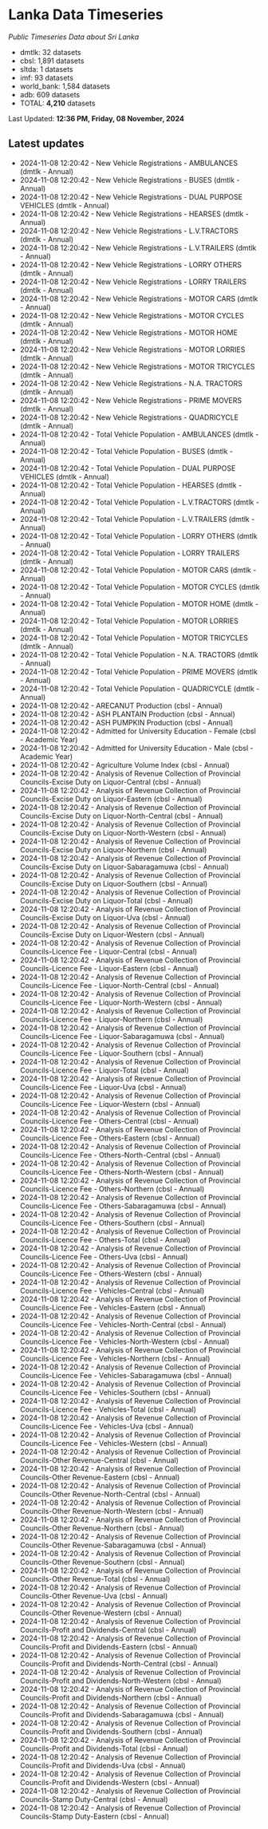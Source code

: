 # Lanka Data Timeseries
*Public Timeseries Data about Sri Lanka*

* dmtlk: 32 datasets
* cbsl: 1,891 datasets
* sltda: 1 datasets
* imf: 93 datasets
* world_bank: 1,584 datasets
* adb: 609 datasets
* TOTAL: **4,210** datasets

Last Updated: **12:36 PM, Friday, 08 November, 2024**

## Latest updates

* 2024-11-08 12:20:42 - New Vehicle Registrations - AMBULANCES (dmtlk - Annual)
* 2024-11-08 12:20:42 - New Vehicle Registrations - BUSES (dmtlk - Annual)
* 2024-11-08 12:20:42 - New Vehicle Registrations - DUAL PURPOSE VEHICLES (dmtlk - Annual)
* 2024-11-08 12:20:42 - New Vehicle Registrations - HEARSES (dmtlk - Annual)
* 2024-11-08 12:20:42 - New Vehicle Registrations - L.V.TRACTORS (dmtlk - Annual)
* 2024-11-08 12:20:42 - New Vehicle Registrations - L.V.TRAILERS (dmtlk - Annual)
* 2024-11-08 12:20:42 - New Vehicle Registrations - LORRY OTHERS (dmtlk - Annual)
* 2024-11-08 12:20:42 - New Vehicle Registrations - LORRY TRAILERS (dmtlk - Annual)
* 2024-11-08 12:20:42 - New Vehicle Registrations - MOTOR CARS (dmtlk - Annual)
* 2024-11-08 12:20:42 - New Vehicle Registrations - MOTOR CYCLES (dmtlk - Annual)
* 2024-11-08 12:20:42 - New Vehicle Registrations - MOTOR HOME (dmtlk - Annual)
* 2024-11-08 12:20:42 - New Vehicle Registrations - MOTOR LORRIES (dmtlk - Annual)
* 2024-11-08 12:20:42 - New Vehicle Registrations - MOTOR TRICYCLES (dmtlk - Annual)
* 2024-11-08 12:20:42 - New Vehicle Registrations - N.A. TRACTORS (dmtlk - Annual)
* 2024-11-08 12:20:42 - New Vehicle Registrations - PRIME MOVERS (dmtlk - Annual)
* 2024-11-08 12:20:42 - New Vehicle Registrations - QUADRICYCLE (dmtlk - Annual)
* 2024-11-08 12:20:42 - Total Vehicle Population - AMBULANCES (dmtlk - Annual)
* 2024-11-08 12:20:42 - Total Vehicle Population - BUSES (dmtlk - Annual)
* 2024-11-08 12:20:42 - Total Vehicle Population - DUAL PURPOSE VEHICLES (dmtlk - Annual)
* 2024-11-08 12:20:42 - Total Vehicle Population - HEARSES (dmtlk - Annual)
* 2024-11-08 12:20:42 - Total Vehicle Population - L.V.TRACTORS (dmtlk - Annual)
* 2024-11-08 12:20:42 - Total Vehicle Population - L.V.TRAILERS (dmtlk - Annual)
* 2024-11-08 12:20:42 - Total Vehicle Population - LORRY OTHERS (dmtlk - Annual)
* 2024-11-08 12:20:42 - Total Vehicle Population - LORRY TRAILERS (dmtlk - Annual)
* 2024-11-08 12:20:42 - Total Vehicle Population - MOTOR CARS (dmtlk - Annual)
* 2024-11-08 12:20:42 - Total Vehicle Population - MOTOR CYCLES (dmtlk - Annual)
* 2024-11-08 12:20:42 - Total Vehicle Population - MOTOR HOME (dmtlk - Annual)
* 2024-11-08 12:20:42 - Total Vehicle Population - MOTOR LORRIES (dmtlk - Annual)
* 2024-11-08 12:20:42 - Total Vehicle Population - MOTOR TRICYCLES (dmtlk - Annual)
* 2024-11-08 12:20:42 - Total Vehicle Population - N.A. TRACTORS (dmtlk - Annual)
* 2024-11-08 12:20:42 - Total Vehicle Population - PRIME MOVERS (dmtlk - Annual)
* 2024-11-08 12:20:42 - Total Vehicle Population - QUADRICYCLE (dmtlk - Annual)
* 2024-11-08 12:20:42 - ARECANUT Production (cbsl - Annual)
* 2024-11-08 12:20:42 - ASH PLANTAIN Production (cbsl - Annual)
* 2024-11-08 12:20:42 - ASH PUMPKIN Production (cbsl - Annual)
* 2024-11-08 12:20:42 - Admitted for University Education - Female (cbsl - Academic Year)
* 2024-11-08 12:20:42 - Admitted for University Education - Male (cbsl - Academic Year)
* 2024-11-08 12:20:42 - Agriculture Volume Index (cbsl - Annual)
* 2024-11-08 12:20:42 - Analysis of Revenue Collection of Provincial Councils-Excise Duty on Liquor-Central (cbsl - Annual)
* 2024-11-08 12:20:42 - Analysis of Revenue Collection of Provincial Councils-Excise Duty on Liquor-Eastern (cbsl - Annual)
* 2024-11-08 12:20:42 - Analysis of Revenue Collection of Provincial Councils-Excise Duty on Liquor-North-Central (cbsl - Annual)
* 2024-11-08 12:20:42 - Analysis of Revenue Collection of Provincial Councils-Excise Duty on Liquor-North-Western (cbsl - Annual)
* 2024-11-08 12:20:42 - Analysis of Revenue Collection of Provincial Councils-Excise Duty on Liquor-Northern (cbsl - Annual)
* 2024-11-08 12:20:42 - Analysis of Revenue Collection of Provincial Councils-Excise Duty on Liquor-Sabaragamuwa (cbsl - Annual)
* 2024-11-08 12:20:42 - Analysis of Revenue Collection of Provincial Councils-Excise Duty on Liquor-Southern (cbsl - Annual)
* 2024-11-08 12:20:42 - Analysis of Revenue Collection of Provincial Councils-Excise Duty on Liquor-Total (cbsl - Annual)
* 2024-11-08 12:20:42 - Analysis of Revenue Collection of Provincial Councils-Excise Duty on Liquor-Uva (cbsl - Annual)
* 2024-11-08 12:20:42 - Analysis of Revenue Collection of Provincial Councils-Excise Duty on Liquor-Western (cbsl - Annual)
* 2024-11-08 12:20:42 - Analysis of Revenue Collection of Provincial Councils-Licence Fee - Liquor-Central (cbsl - Annual)
* 2024-11-08 12:20:42 - Analysis of Revenue Collection of Provincial Councils-Licence Fee - Liquor-Eastern (cbsl - Annual)
* 2024-11-08 12:20:42 - Analysis of Revenue Collection of Provincial Councils-Licence Fee - Liquor-North-Central (cbsl - Annual)
* 2024-11-08 12:20:42 - Analysis of Revenue Collection of Provincial Councils-Licence Fee - Liquor-North-Western (cbsl - Annual)
* 2024-11-08 12:20:42 - Analysis of Revenue Collection of Provincial Councils-Licence Fee - Liquor-Northern (cbsl - Annual)
* 2024-11-08 12:20:42 - Analysis of Revenue Collection of Provincial Councils-Licence Fee - Liquor-Sabaragamuwa (cbsl - Annual)
* 2024-11-08 12:20:42 - Analysis of Revenue Collection of Provincial Councils-Licence Fee - Liquor-Southern (cbsl - Annual)
* 2024-11-08 12:20:42 - Analysis of Revenue Collection of Provincial Councils-Licence Fee - Liquor-Total (cbsl - Annual)
* 2024-11-08 12:20:42 - Analysis of Revenue Collection of Provincial Councils-Licence Fee - Liquor-Uva (cbsl - Annual)
* 2024-11-08 12:20:42 - Analysis of Revenue Collection of Provincial Councils-Licence Fee - Liquor-Western (cbsl - Annual)
* 2024-11-08 12:20:42 - Analysis of Revenue Collection of Provincial Councils-Licence Fee - Others-Central (cbsl - Annual)
* 2024-11-08 12:20:42 - Analysis of Revenue Collection of Provincial Councils-Licence Fee - Others-Eastern (cbsl - Annual)
* 2024-11-08 12:20:42 - Analysis of Revenue Collection of Provincial Councils-Licence Fee - Others-North-Central (cbsl - Annual)
* 2024-11-08 12:20:42 - Analysis of Revenue Collection of Provincial Councils-Licence Fee - Others-North-Western (cbsl - Annual)
* 2024-11-08 12:20:42 - Analysis of Revenue Collection of Provincial Councils-Licence Fee - Others-Northern (cbsl - Annual)
* 2024-11-08 12:20:42 - Analysis of Revenue Collection of Provincial Councils-Licence Fee - Others-Sabaragamuwa (cbsl - Annual)
* 2024-11-08 12:20:42 - Analysis of Revenue Collection of Provincial Councils-Licence Fee - Others-Southern (cbsl - Annual)
* 2024-11-08 12:20:42 - Analysis of Revenue Collection of Provincial Councils-Licence Fee - Others-Total (cbsl - Annual)
* 2024-11-08 12:20:42 - Analysis of Revenue Collection of Provincial Councils-Licence Fee - Others-Uva (cbsl - Annual)
* 2024-11-08 12:20:42 - Analysis of Revenue Collection of Provincial Councils-Licence Fee - Others-Western (cbsl - Annual)
* 2024-11-08 12:20:42 - Analysis of Revenue Collection of Provincial Councils-Licence Fee - Vehicles-Central (cbsl - Annual)
* 2024-11-08 12:20:42 - Analysis of Revenue Collection of Provincial Councils-Licence Fee - Vehicles-Eastern (cbsl - Annual)
* 2024-11-08 12:20:42 - Analysis of Revenue Collection of Provincial Councils-Licence Fee - Vehicles-North-Central (cbsl - Annual)
* 2024-11-08 12:20:42 - Analysis of Revenue Collection of Provincial Councils-Licence Fee - Vehicles-North-Western (cbsl - Annual)
* 2024-11-08 12:20:42 - Analysis of Revenue Collection of Provincial Councils-Licence Fee - Vehicles-Northern (cbsl - Annual)
* 2024-11-08 12:20:42 - Analysis of Revenue Collection of Provincial Councils-Licence Fee - Vehicles-Sabaragamuwa (cbsl - Annual)
* 2024-11-08 12:20:42 - Analysis of Revenue Collection of Provincial Councils-Licence Fee - Vehicles-Southern (cbsl - Annual)
* 2024-11-08 12:20:42 - Analysis of Revenue Collection of Provincial Councils-Licence Fee - Vehicles-Total (cbsl - Annual)
* 2024-11-08 12:20:42 - Analysis of Revenue Collection of Provincial Councils-Licence Fee - Vehicles-Uva (cbsl - Annual)
* 2024-11-08 12:20:42 - Analysis of Revenue Collection of Provincial Councils-Licence Fee - Vehicles-Western (cbsl - Annual)
* 2024-11-08 12:20:42 - Analysis of Revenue Collection of Provincial Councils-Other Revenue-Central (cbsl - Annual)
* 2024-11-08 12:20:42 - Analysis of Revenue Collection of Provincial Councils-Other Revenue-Eastern (cbsl - Annual)
* 2024-11-08 12:20:42 - Analysis of Revenue Collection of Provincial Councils-Other Revenue-North-Central (cbsl - Annual)
* 2024-11-08 12:20:42 - Analysis of Revenue Collection of Provincial Councils-Other Revenue-North-Western (cbsl - Annual)
* 2024-11-08 12:20:42 - Analysis of Revenue Collection of Provincial Councils-Other Revenue-Northern (cbsl - Annual)
* 2024-11-08 12:20:42 - Analysis of Revenue Collection of Provincial Councils-Other Revenue-Sabaragamuwa (cbsl - Annual)
* 2024-11-08 12:20:42 - Analysis of Revenue Collection of Provincial Councils-Other Revenue-Southern (cbsl - Annual)
* 2024-11-08 12:20:42 - Analysis of Revenue Collection of Provincial Councils-Other Revenue-Total (cbsl - Annual)
* 2024-11-08 12:20:42 - Analysis of Revenue Collection of Provincial Councils-Other Revenue-Uva (cbsl - Annual)
* 2024-11-08 12:20:42 - Analysis of Revenue Collection of Provincial Councils-Other Revenue-Western (cbsl - Annual)
* 2024-11-08 12:20:42 - Analysis of Revenue Collection of Provincial Councils-Profit and Dividends-Central (cbsl - Annual)
* 2024-11-08 12:20:42 - Analysis of Revenue Collection of Provincial Councils-Profit and Dividends-Eastern (cbsl - Annual)
* 2024-11-08 12:20:42 - Analysis of Revenue Collection of Provincial Councils-Profit and Dividends-North-Central (cbsl - Annual)
* 2024-11-08 12:20:42 - Analysis of Revenue Collection of Provincial Councils-Profit and Dividends-North-Western (cbsl - Annual)
* 2024-11-08 12:20:42 - Analysis of Revenue Collection of Provincial Councils-Profit and Dividends-Northern (cbsl - Annual)
* 2024-11-08 12:20:42 - Analysis of Revenue Collection of Provincial Councils-Profit and Dividends-Sabaragamuwa (cbsl - Annual)
* 2024-11-08 12:20:42 - Analysis of Revenue Collection of Provincial Councils-Profit and Dividends-Southern (cbsl - Annual)
* 2024-11-08 12:20:42 - Analysis of Revenue Collection of Provincial Councils-Profit and Dividends-Total (cbsl - Annual)
* 2024-11-08 12:20:42 - Analysis of Revenue Collection of Provincial Councils-Profit and Dividends-Uva (cbsl - Annual)
* 2024-11-08 12:20:42 - Analysis of Revenue Collection of Provincial Councils-Profit and Dividends-Western (cbsl - Annual)
* 2024-11-08 12:20:42 - Analysis of Revenue Collection of Provincial Councils-Stamp Duty-Central (cbsl - Annual)
* 2024-11-08 12:20:42 - Analysis of Revenue Collection of Provincial Councils-Stamp Duty-Eastern (cbsl - Annual)